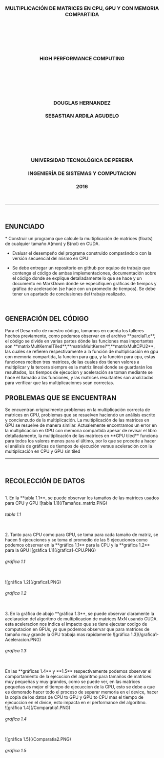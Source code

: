 <h3 align="center">MULTIPLICACIÓN DE MATRICES EN CPU, GPU Y CON MEMORIA COMPARTIDA</h3>
<br>
<br>
<br>
<br>
<br>
<h3 align="center">HIGH PERFORMANCE COMPUTING</h3>
<br>
<br>
<br>
<br>
<br>
<h3 align="center">DOUGLAS HERNANDEZ</h3>
<h3 align="center">SEBASTIAN ARDILA AGUDELO</h3>
<br>
<br>
<br>
<br>
<br>
<h3 align="center">UNIVERSIDAD TECNOLÓGICA DE PEREIRA</h3>
<h3 align="center">INGENIERÍA DE SISTEMAS Y COMPUTACION</h3>
<h3 align="center">2016</h3>
<br>
<HR width=100% align="center">
<br>
<h2 >ENUNCIADO</h2>
* Construir un programa que calcule la multiplicación de matrices (floats) de cualquier tamaño A(mxn) y B(nxl) en  CUDA.

* Evaluar el desempeño del programa construido comparándolo con la versión secuencial del mismo en CPU

* Se debe entregar un repositorio en github por equipo de trabajo que contenga el código de ambas implementaciones, documentación sobre el código donde se explique detalladamente lo que se hace y un documento  en MarkDown donde se especifiquen gráficas de tiempos y gráfica de aceleración (se hace con un promedio de tiempos). Se debe tener un apartado de conclusiones del trabajo realizado.
<br>
<h2 >GENERACIÓN DEL CÓDIGO</h2>
Para el Desarrollo de nuestro código, tomamos en cuenta los talleres hechos previamente, como podemos observar en el archivo **parcial1.c**, el código se divide en varias partes dónde las funciones mas importantes son **matrixMultKernelTiled**,**matrixMultKernel**,**matrixMultCPU2**, las cuales se refieren respectivamente a la función de multiplicación en gpu con memoria compartida, la funcion para gpu, y la función para cpu, estas funciones reciben tres matrices, de las cuales dos tienen valores a multiplicar y la tercera siempre es la matriz lineal donde se guardarán los resultados, los tiempos de ejecucion y aceleración se toman mediante se hace el llamado a las funciones, y las matrices resultantes son analizadas para verificar que las multiplicaciones sean correctas.
<br>
<h2 >PROBLEMAS QUE SE ENCUENTRAN</h2>
Se encuentran originalmente problemas en la multiplicación correcta de matrices en CPU, problemas que se resuelven haciendo un análisis escrito y concienzudo de la multiplicación. La multiplicación de las matrices en GPU se resuelve de manera similar. Actualemente encontramos un error en la multiplicación en GPU con memoria compartida apesar de revisar el libro detalladamente, la multiplicación de las matrices en **GPU tiled** funciona para todos los valores menos para el último, por lo que se procede a hacer el análisis de gráficas de tiempos de ejecución versus aceleración con la multiplicación en CPU y GPU sin tiled
<br>
<HR width=100% align="center">
<br>
<h2>RECOLECCIÓN DE DATOS</h2>
<br>
1. En la **tabla 1.1**, se puede observar los tamaños de las matrices usados para CPU y GPU
![tabla 1.1](/Tamaños_matriz.PNG)
<br>
<h6>tabla 1.1</h6>
<br>
2. Tanto para CPU como para GPU, se toma para cada tamaño de matriz, se hacen 5 ejecuciones y se toma el promedio de las 5 ejecuciones como podemos observar en la **gráfica 1.1** para la CPU y la **gráfica 1.2** para la GPU
![gráfica 1.1](/grafica1-CPU.PNG)
<br>
<h6>gráfica 1.1</h6>
<br>
![gráfica 1.2](/grafica1.PNG)
<br>
<h6>gráfica 1.2</h6>
<br>
3. En la gráfica de abajo **gráfica 1.3**, se puede observar claramente la acelaracion del algoritmo de multiplicacion de matrices MxN usando CUDA. esta aceleracion nos indica el impacto que se tiene ejecutar codigo de computacion en GPUs, ya que podemos observar que para matrices de tamaño muy grande la GPU trabaja mas rapidamente
![gráfica 1.3](/grafica1-Aceleracion.PNG)
<br>
<h6>gráfica 1.3</h6>
<br>
En las **gráficas 1.4** y **1.5** respectivamente podemos observar el comportamiento de la ejecucion del algoritmo para tamaños de matrices muy pequeñas y muy grandes, como se puede ver, en las matrices pequeñas es mejor el tiempo de ejecuccion de la CPU, esto se debe a que es demorado hacer todo el proceso de separar memoria en el device, hacer la copia de los datos de CPU to GPU y GPU to CPU mas el tiempo de ejecuccion en el divice, esto impacta en el performance del algoritmo.
<br>
![gráfica 1.4](/Comparatia1.PNG)
<br>
<h6>gráfica 1.4</h6>
<br>
![gráfica 1.5](/Comparatia2.PNG)
<br>
<h6>gráfica 1.5</h6>
<br>
<br>
